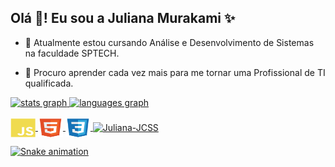 ## Olá 👋! Eu sou a Juliana Murakami ✨


* 🌱 Atualmente estou cursando Análise e Desenvolvimento de Sistemas na faculdade SPTECH.
  
* 📖 Procuro aprender cada vez mais para me tornar uma Profissional de TI qualificada.



<div >
    <a href="https://github.com/Murakami-J">
  <img src="https://github-readme-stats.vercel.app/api?username=Murakami-J&hide_title=false&hide_rank=false&show_icons=true&include_all_commits=true&count_private=true&disable_animations=false&theme=aura&locale=en&hide_border=false" height="160" alt="stats graph"  />
  
  <img src="https://github-readme-stats.vercel.app/api/top-langs?username=Murakami-J&locale=en&hide_title=false&layout=compact&card_width=320&langs_count=5&theme=aura&hide_border=false" height="160" alt="languages graph"  />
</div>


<div style="display: inline_block"><br>
  <img align="center" alt="Juliana-Js" height="30" width="40" src="https://raw.githubusercontent.com/devicons/devicon/master/icons/javascript/javascript-plain.svg">
  <img align="center" alt="Juliana-HTML" height="30" width="40" src="https://raw.githubusercontent.com/devicons/devicon/master/icons/html5/html5-original.svg">
  <img align="center" alt="Juliana-JCSS" height="30" width="40" src="https://raw.githubusercontent.com/devicons/devicon/master/icons/css3/css3-original.svg">
  <img align="center" alt="Juliana-JCSS" height="30" width="40" src="https://raw.githubusercontent.com/jmnote/z-icons/master/svg/java.svg">
</div>

![Snake animation](https://github.com/Murakami-J/Murakami-J/blob/output/github-contribution-grid-snake-dark.svg?palette=github-dark)

<!--
**Murakami-J/Murakami-J** is a ✨ _special_ ✨ repository because its `README.md` (this file) appears on your GitHub profile.

Here are some ideas to get you started:

- 🔭 I’m currently working on ...
- 🌱 I’m currently learning ...
- 👯 I’m looking to collaborate on ...
- 🤔 I’m looking for help with ...
- 💬 Ask me about ...
- 📫 How to reach me: ...
- 😄 Pronouns: ...
- ⚡ Fun fact: ...
-->
